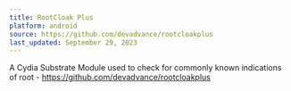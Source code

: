 ```yaml
---
title: RootCloak Plus
platform: android
source: https://github.com/devadvance/rootcloakplus
last_updated: September 29, 2023
---
```


A Cydia Substrate Module used to check for commonly known indications of root - <https://github.com/devadvance/rootcloakplus>